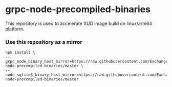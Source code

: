 grpc-node-precompiled-binaries
==============================

This repository is used to accelerate XUD image build on linux/arm64 platform.


### Use this repository as a mirror

```
npm install \
--grpc_node_binary_host_mirror=https://raw.githubusercontent.com/ExchangeUnion/grpc-node-precompiled-binaries/master \
--node_sqlite3_binary_host_mirror=https://raw.githubusercontent.com/ExchangeUnion/grpc-node-precompiled-binaries/master
```
